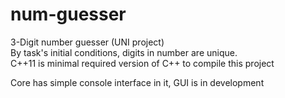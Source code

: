 # num-guesser
3-Digit number guesser (UNI project)  
By task's initial conditions, digits in number are unique.  
C++11 is minimal required version of C++ to compile this project
  
Core has simple console interface in it, GUI is in development
